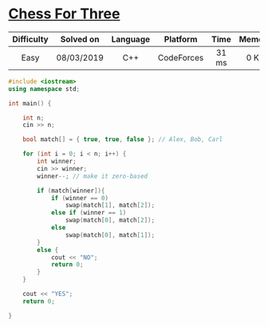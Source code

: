 # [Chess For Three](https://codeforces.com/contest/893/problem/A)

| Difficulty | Solved on  | Language   | Platform   | Time       | Memory     |
| :--------: | :--------: | :--------: | :--------: | :--------: | :--------: |
| Easy       | 08/03/2019 | C++        | CodeForces | 31 ms      | 0 KB       |

```c++
#include <iostream>
using namespace std;

int main() {

    int n;
    cin >> n;

    bool match[] = { true, true, false }; // Alex, Bob, Carl

    for (int i = 0; i < n; i++) {
        int winner;
        cin >> winner;
        winner--; // make it zero-based

        if (match[winner]){
            if (winner == 0)
                swap(match[1], match[2]);
            else if (winner == 1)
                swap(match[0], match[2]);
            else
                swap(match[0], match[1]);
        }
        else {
            cout << "NO";
            return 0;
        }
    }

    cout << "YES";
    return 0;

}
```
